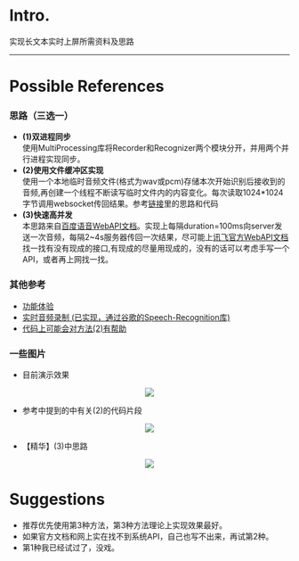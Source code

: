 # Intro.  
实现长文本实时上屏所需资料及思路

---
# Possible References 
### 思路（三选一）
- **(1)双进程同步**  
使用MultiProcessing库将Recorder和Recognizer两个模块分开，并用两个并行进程实现同步。
- **(2)使用文件缓冲区实现**  
使用一个本地临时音频文件(格式为wav或pcm)存储本次开始识别后接收到的音频,再创建一个线程不断读写临时文件内的内容变化。每次读取1024*1024字节调用websocket传回结果。参考[链接](https://blog.csdn.net/u013484772/article/details/83187340)里的思路和代码
- **(3)快速高并发**  
本思路来自[百度语音WebAPI文档](https://ai.baidu.com/ai-doc/SPEECH/2k5dllqxj)。实现上每隔duration=100ms向server发送一次音频，每隔2~4s服务器传回一次结果，尽可能上[讯飞官方WebAPI文档](https://www.xfyun.cn/doc/asr/voicedictation/API.html#%E6%8E%A5%E5%8F%A3%E8%B0%83%E7%94%A8%E6%B5%81%E7%A8%8B)找一找有没有现成的接口,有现成的尽量用现成的，没有的话可以考虑手写一个API，或者再上网找一找。

### 其他参考
- [功能体验](https://www.xfyun.cn/services/voicedictation)  
- [实时音频录制 (已实现，通过谷歌的Speech-Recognition库)](https://www.i5seo.com/python-simple-realize-speech-recognition.html)  
- [代码上可能会对方法(2)有帮助](https://github.com/ssky87/iflytek_sdk_python/blob/master/stt.py)  

### 一些图片
- 目前演示效果  
<div align=center><img src="http://47.92.96.62/pics/demo.png"></img></div>  

- 参考中提到的中有关(2)的代码片段
<div align=center><img src="http://47.92.96.62/pics/Sample%20Code%20for%20(2).png"></img></div>  

- 【精华】(3)中思路
<div align=center><img src="http://47.92.96.62/pics/Instructions%20For%20(3).png"></img></div>  

# Suggestions
- 推荐优先使用第3种方法，第3种方法理论上实现效果最好。
- 如果官方文档和网上实在找不到系统API，自己也写不出来，再试第2种。
- 第1种我已经试过了，没戏。
